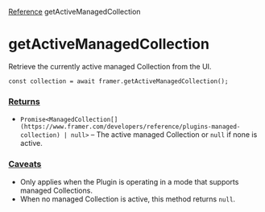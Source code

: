 [Reference](https://www.framer.com/developers/reference)
getActiveManagedCollection
# getActiveManagedCollection
Retrieve the currently active managed Collection from the UI.
```
const collection = await framer.getActiveManagedCollection();
```

### [Returns](https://www.framer.com/developers/reference/plugins-get-active-managed-collection#returns)
  * `Promise<ManagedCollection[](https://www.framer.com/developers/reference/plugins-managed-collection) | null>` – The active managed Collection or `null` if none is active.


### [Caveats](https://www.framer.com/developers/reference/plugins-get-active-managed-collection#caveats)
  * Only applies when the Plugin is operating in a mode that supports managed Collections.
  * When no managed Collection is active, this method returns `null`.


